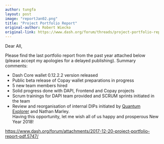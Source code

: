```yaml
---
author: tungfa
layout: post
image: "reportJan02.png"
title: "Project Portfolio Report"
original-author: Robert Wiecko  
original-link: https://www.dash.org/forum/threads/project-portfolio-report.17424/#post-159689
---
```


Dear All,

Please find the last portfolio report from the past year attached below (please accept my apologies for a delayed publishing). Summary comments:

-   Dash Core wallet 0.12.2.2 version released
-   Public beta release of Copay wallet preparations in progress
-   5 new team members hired
-   Solid progress done with DAPI, Frontend and Copay projects
-   Scrum trainings for DAPI team provided and SCRUM sprints initiated in the team
-   Review and reorganisation of internal DIPs initiated by [Quantum Explorer](https://dashpay.atlassian.net/wiki/display/~quantum) and Nathan Marley.\
Having this opportunity, let me wish all of us happy and prosperous New Year 2018!

<https://www.dash.org/forum/attachments/2017-12-20-project-portfolio-report-pdf.5747/>
